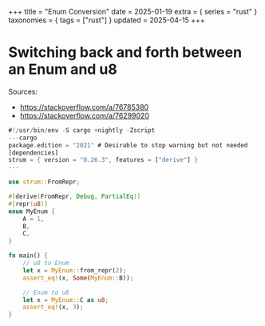 +++
title = "Enum Conversion"
date = 2025-01-19
extra = { series = "rust" }
taxonomies = { tags = ["rust"] }
updated = 2025-04-15
+++

# Switching back and forth between an Enum and u8

Sources:

- <https://stackoverflow.com/a/76785380>
- <https://stackoverflow.com/a/76299020>

```rust
#!/usr/bin/env -S cargo +nightly -Zscript
---cargo
package.edition = "2021" # Desirable to stop warning but not needed
[dependencies]
strum = { version = "0.26.3", features = ["derive"] }
---

use strum::FromRepr;

#[derive(FromRepr, Debug, PartialEq)]
#[repr(u8)]
enum MyEnum {
    A = 1,
    B,
    C,
}

fn main() {
    // u8 to Enum
    let x = MyEnum::from_repr(2);
    assert_eq!(x, Some(MyEnum::B));

    // Enum to u8
    let x = MyEnum::C as u8;
    assert_eq!(x, 3);
}
```
